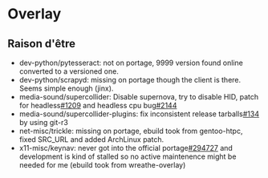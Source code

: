 # Overlay
## Raison d'être
* dev-python/pytesseract: not on portage, 9999 version found online converted to a versioned one.
* dev-python/scrapyd: missing on portage though the client is there. Seems simple enough (jinx).
* media-sound/supercollider: Disable supernova, try to disable HID, patch for headless[#1209](https://github.com/supercollider/supercollider/issues/1209) and headless cpu bug[#2144](https://github.com/supercollider/supercollider/issues/2144)
* media-sound/supercollider-plugins: fix inconsistent release tarballs[#134](https://github.com/supercollider/sc3-plugins/issues/134) by using git-r3 
* net-misc/trickle: missing on portage, ebuild took from gentoo-htpc, fixed SRC\_URL and added ArchLinux patch.
* x11-misc/keynav: never got into the official portage[#294727](https://bugs.gentoo.org/294727) and development is kind of stalled so no active maintenence might be needed for me (ebuild took from wreathe-overlay)
